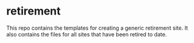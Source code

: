 # retirement
This repo contains the templates for creating a generic retirement site. It also contains the files for all sites that have been retired to date. 
